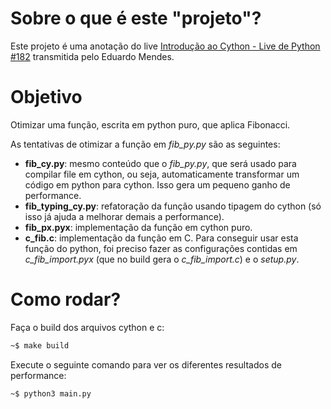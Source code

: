 # Sobre o que é este "projeto"?

Este projeto é uma anotação do live [Introdução ao Cython - Live de Python #182](https://www.youtube.com/watch?v=wfjJWf-jebI&t) transmitida pelo Eduardo Mendes.

# Objetivo

Otimizar uma função, escrita em python puro, que aplica Fibonacci. 

As tentativas de otimizar a função em *fib_py.py* são as seguintes:

- **fib_cy.py**: mesmo conteúdo que o *fib_py.py*, que será usado para compilar file em cython, ou seja, automaticamente transformar um código em python para cython. Isso gera um pequeno ganho de performance.
- **fib_typing_cy.py**: refatoração da função usando tipagem do cython (só isso já ajuda a melhorar demais a performance).
- **fib_px.pyx**: implementação da função em cython puro.
- **c_fib.c**: implementação da função em C. Para conseguir usar esta função do python, foi preciso fazer as configurações contidas em *c_fib_import.pyx* (que no build gera o *c_fib_import.c*) e o *setup.py*.



# Como rodar?

Faça o build dos arquivos cython e c:

```bash
~$ make build
```

Execute o seguinte comando para ver os diferentes resultados de performance:

```bash
~$ python3 main.py 
```
